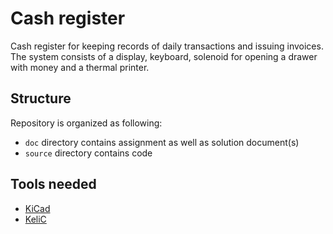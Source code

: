 # Cash register

Cash register for keeping records of daily transactions and issuing invoices. The system consists of a display, keyboard, solenoid for opening a drawer with money and a thermal printer.

## Structure

Repository is organized as following:
- `doc` directory contains assignment as well as solution document(s)
- `source` directory contains code 

## Tools needed

- [KiCad](http://kicad-pcb.org/download/)
- [KeliC](https://www.keil.com/download/)
